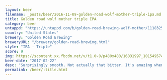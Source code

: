 ```yaml
---
layout: beer
filename: _posts/beer/2016-11-09-golden-road-wolf-mother-triple-ipa.md
title: Golden road wolf mother triple IPA
category: beer
untappd: "https://untappd.com/b/golden-road-brewing-wolf-mother/1118325"
country: "United States"
brewery: "Golden Road Brewing"
breweryURL: "/brewery/golden-road-brewing.html"
style: "IPA - Triple"
score: 9
img: https://scontent.xx.fbcdn.net/v/t1.0-0/p480x480/16831997_10154957442543745_3868732408476457752_n.jpg?oh=11bfd9a560ef0e61d4117e580ad0b8f8&oe=5A6DDE48
beer-date: "2017-02-22"
desc: "Surprisingly smooth. Not actually that bitter. It's amazing when you can knock off this amount of booze and still feel like it's a fresh beer"
permalink: /beer/:title.html
---
```

